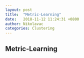 ```yaml
---
layout: post
title:  "Metric-Learning"
date:   2018-11-12 11:24:31 +0800
author: Nikolavac
categories: Clustering 
---
```

## Metric-Learning